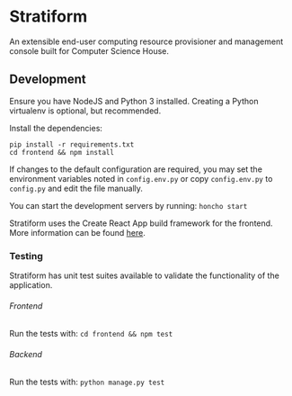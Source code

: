 # Stratiform

An extensible end-user computing resource provisioner and management console built for Computer Science House.

## Development

Ensure you have NodeJS and Python 3 installed. Creating a Python virtualenv is optional, but recommended.

Install the dependencies:

```
pip install -r requirements.txt
cd frontend && npm install
```

If changes to the default configuration are required, you may set the environment variables noted in `config.env.py` or copy `config.env.py` to `config.py` and edit the file manually.

You can start the development servers by running: `honcho start`

Stratiform uses the Create React App build framework for the frontend. More information can be found [here](https://github.com/facebookincubator/create-react-app/blob/master/packages/react-scripts/template/README.md).

### Testing

Stratiform has unit test suites available to validate the functionality of the application.

###### Frontend

Run the tests with: `cd frontend && npm test`

###### Backend

Run the tests with: `python manage.py test`